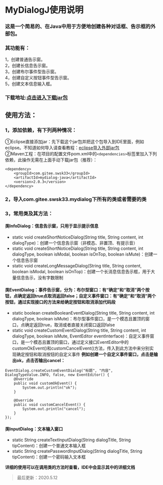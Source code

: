 # MyDialogJ使用说明
### 这是一个简易的、在Java中用于方便地创建各种对话框、告示框的外部包。
### 其功能有：
1，创建普通告示窗。<br>
2，创建长信息告示窗。<br>
3，创建布尔事件型告示窗。<br>
4，创建自定义按钮事件型告示窗。<br>
5，创建文本信息输入框。<br>
### 下载地址:[点击进入下载jar包](https://gitee.com/swsk33/MyDialogJ/releases)
## 使用方法：
### 1，添加依赖，有下列两种情况：
①Eclipse直接添加jar：先下载这个jar包并把这个包导入到IDE里面，例如eclipse。不知道如何导入请查看教程：[eclipse导入外部jar包](https://blog.csdn.net/czbqoo01/article/details/72803450)<br>
②Maven工程：在项目的配置文件pom.xml中的```<dependencies>```标签里加入下列依赖，此操作无需在上面手动下载jar包（推荐）：<br>
```
<dependency>
	<groupId>com.gitee.swsk33</groupId>
	<artifactId>mydialog-java</artifactId>
	<version>2.0.3</version>
</dependency>
```
### 2，导入com.gitee.swsk33.mydialog下所有的类或者需要的类
### 3，常用类及其方法：
#### 类InfoDialog：信息告示窗，只用于显示提示信息
- static void createShortNoticeDialog(String title, String content, int dialogType)：创建一个信息告示窗（非模态、非置顶、有提示音）
- static void createShortNoticeDialog(String title, String content, int dialogType, boolean isModal, boolean isOnTop, boolean isMute)：创建一个信息告示窗
- static void createLongMessageDialog(String title, String content, boolean isModal, boolean isOnTop)：创建一个长消息信息告示框，用于大量信息告示，没有字数限制
#### 类EventDialog：事件告示窗，分为：布尔型窗口：有“确定”和“取消”两个按钮，点确定返回true点取消返回false；自定义事件窗口：有“确定”和“取消”两个按钮，通过实现接口的方法来给确定按钮和取消添加代码段
- static boolean createBooleanEventDialog(String title, String content, int dialogType, boolean isMute)：布尔型事件窗口，是一个模态且置顶的窗口，点确定返回true，取消或者直接关闭窗口返回false
- static void createCustomEventDialog(String title, String content, int dialogType, boolean isMute, EventEditor eventInterface)：自定义事件窗口，是一个模态且置顶的窗口，通过定义接口EventEditor中的customOkEvent()和customCancelEvent()方法，传入到此方法中来分别实现确定按钮和取消按钮的自定义事件
**例如创建一个自定义事件窗口，点击是输出ok，点击否输出cancel：**<br>
```
EventDialog.createCustomEventDialog("标题", "内容", DialogTypeValue.INFO, false, new EventEditor() {
	@Override
	public void customOkEvent() {
		System.out.println("ok");
	}

	@Override
	public void customCancelEvent() {
		System.out.println("cancel");
	}
});
```
#### 类InputDialog：文本输入窗口
- static String createTextInputDialog(String dialogTitle, String tipContent)：创建一个普通文本输入框
- static String createPasswordInputDialog(String dialogTitle, String tipContent)：创建一个密码输入文本框

**详细的使用可以在调用类的方法时查看，IDE中会显示其中的详细文档**

>最后更新：2020.5.12